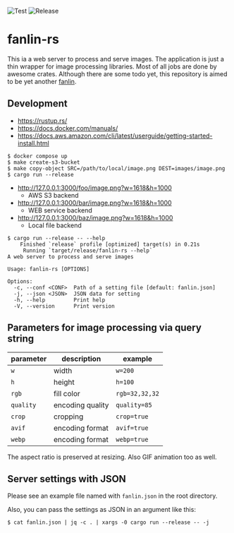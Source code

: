 ![Test](https://github.com/livesense-inc/fanlin-rs/actions/workflows/test.yaml/badge.svg?branch=main)
![Release](https://github.com/livesense-inc/fanlin-rs/actions/workflows/release.yaml/badge.svg)

fanlin-rs
===============================================================================

This ia a web server to process and serve images.
The application is just a thin wrapper for image processing libraries.
Most of all jobs are done by awesome crates.
Although there are some todo yet,
this repository is aimed to be yet another [fanlin](https://github.com/livesense-inc/fanlin).

## Development

* https://rustup.rs/
* https://docs.docker.com/manuals/
* https://docs.aws.amazon.com/cli/latest/userguide/getting-started-install.html

```
$ docker compose up
$ make create-s3-bucket
$ make copy-object SRC=/path/to/local/image.png DEST=images/image.png
$ cargo run --release
```

* http://127.0.0.1:3000/foo/image.png?w=1618&h=1000
  * AWS S3 backend
* http://127.0.0.1:3000/bar/image.png?w=1618&h=1000
  * WEB service backend
* http://127.0.0.1:3000/baz/image.png?w=1618&h=1000
  * Local file backend

```
$ cargo run --release -- --help
    Finished `release` profile [optimized] target(s) in 0.21s
     Running `target/release/fanlin-rs --help`
A web server to process and serve images

Usage: fanlin-rs [OPTIONS]

Options:
  -c, --conf <CONF>  Path of a setting file [default: fanlin.json]
  -j, --json <JSON>  JSON data for setting
  -h, --help         Print help
  -V, --version      Print version
```

## Parameters for image processing via query string

| parameter | description | example |
| --- | --- | --- |
| `w` | width | `w=200` |
| `h` | height | `h=100` |
| `rgb` | fill color | `rgb=32,32,32` |
| `quality` | encoding quality | `quality=85` |
| `crop` | cropping | `crop=true` |
| `avif` | encoding format | `avif=true` |
| `webp` | encoding format | `webp=true` |

The aspect ratio is preserved at resizing. Also GIF animation too as well.

## Server settings with JSON

Please see an example file named with `fanlin.json` in the root directory.

Also, you can pass the settings as JSON in an argument like this:

```
$ cat fanlin.json | jq -c . | xargs -0 cargo run --release -- -j
```
